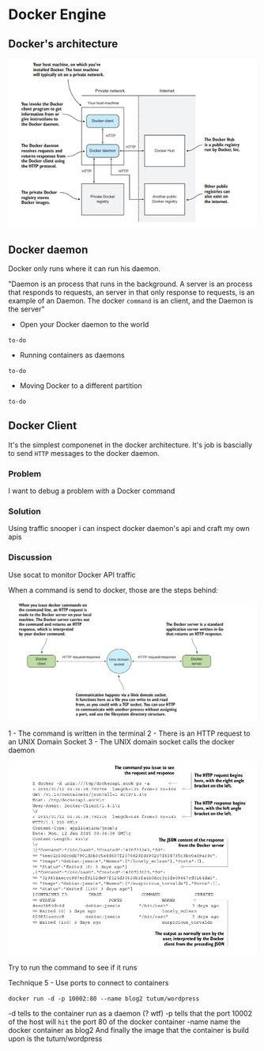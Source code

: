 # Docker Engine

## Docker's architecture

![alt text](https://github.com/PatrickSampaio/patrick-studies/blob/master/images/Screenshot%20from%202018-03-09%2009-27-01.png)

## Docker daemon

Docker only runs where it can run his daemon. 

"Daemon is an process that runs in the background. A server is an process that responds to requests, an server in that only response to requests, is an example of an Daemon. The docker `command` is an client, and the Daemon is the server"

- Open your Docker daemon to the world

`to-do`

- Running containers as daemons

`to-do`

- Moving Docker to a different partition

`to-do`

## Docker Client

It's the simplest componenet in the docker architecture. It's job is bascially to send `HTTP` messages to the docker daemon.

### Problem
I want to debug a problem with a Docker command
### Solution
Using traffic snooper i can inspect docker daemon's api and craft my own apis
### Discussion

Use socat to monitor Docker API traffic

When a command is send to docker, those are the steps behind:

![alt text](https://github.com/PatrickSampaio/patrick-studies/blob/master/images/Screenshot%20from%202018-03-10%2010-54-44.png)

1 - The command is written in the terminal
2 - There is an HTTP request to an UNIX Domain Socket
3 - The UNIX domain socket calls the docker daemon

![alt text](https://github.com/PatrickSampaio/patrick-studies/blob/master/images/Screenshot%20from%202018-03-10%2011-04-18.png)

Try to run the command to see if it runs

Technique 5 - Use ports to connect to containers

`docker run -d -p 10002:80 --name blog2 tutum/wordpress`

-d tells to the container run as a daemon (? wtf)
-p tells that the port 10002 of the host will `hit` the port 80 of the docker container
-name name the docker container as blog2
And finally the image that the container is build upon is the tutum/wordpress

